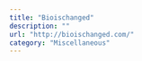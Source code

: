 ```yaml
---
title: "Bioischanged"
description: ""
url: "http://bioischanged.com/"
category: "Miscellaneous"
---
```

